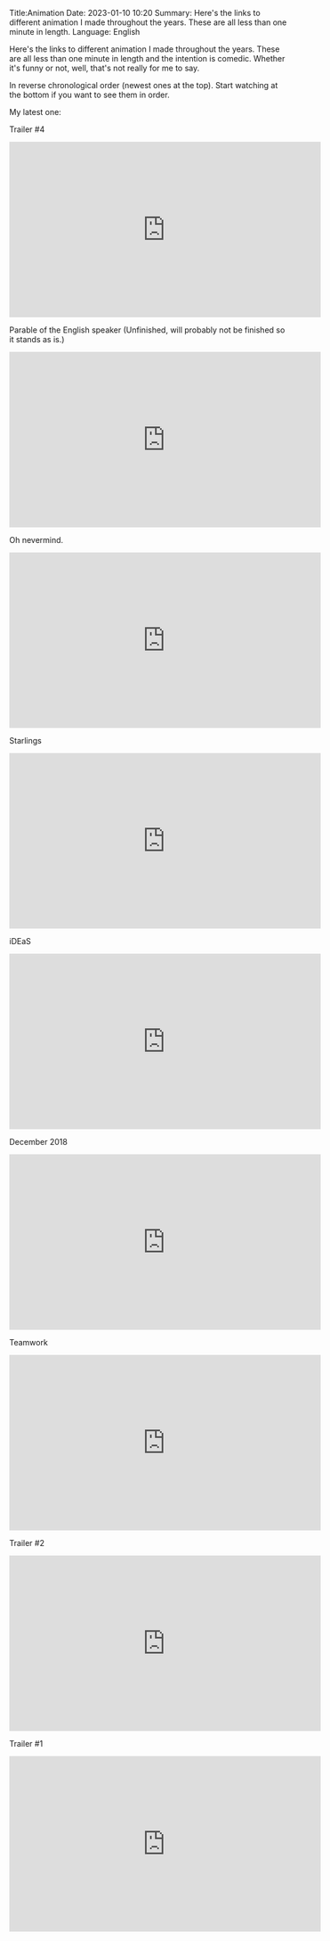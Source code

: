 Title:Animation
Date: 2023-01-10 10:20
Summary: Here's the links to different animation I made throughout the years. These are all less than one minute in length. Language: English

Here's the links to different animation I made throughout the years. These are all less than one minute in length and the intention is comedic. Whether it's funny or not, well, that's not really for me to say. 

In reverse chronological order (newest ones at the top). Start watching at the bottom if you want to see them in order.

My latest one:

Trailer #4

<iframe width="560" height="315" src="https://www.youtube.com/embed/W3k6aL_jOqc?si=ageAh0x2lreGgfeE" title="YouTube video player" frameborder="0" allow="accelerometer; autoplay; clipboard-write; encrypted-media; gyroscope; picture-in-picture; web-share" allowfullscreen></iframe>

Parable of the English speaker (Unfinished, will probably not be finished so it stands as is.)

<iframe width="560" height="315" src="https://www.youtube.com/embed/sAkjSup026g?si=eosbHjKfchH5J3Fb" title="YouTube video player" frameborder="0" allow="accelerometer; autoplay; clipboard-write; encrypted-media; gyroscope; picture-in-picture; web-share" allowfullscreen></iframe>

Oh nevermind.

<iframe width="560" height="315" src="https://www.youtube.com/embed/Nm_-EKRpxwQ?si=sRfebORI725r_5JT" title="YouTube video player" frameborder="0" allow="accelerometer; autoplay; clipboard-write; encrypted-media; gyroscope; picture-in-picture; web-share" allowfullscreen></iframe>

Starlings

<iframe width="560" height="315" src="https://www.newgrounds.com/content/embed.php?id=SjZFb" frameborder="0" allowfullscreen></iframe>

iDEaS

<iframe width="560" height="315" src="https://www.newgrounds.com/content/embed.php?id=SjWBc" frameborder="0" allowfullscreen></iframe>

December 2018

<iframe width="560" height="315" src="https://www.youtube.com/embed/gA0exZVK9sA?si=WHp1wDjwMwKGXPZf" title="YouTube video player" frameborder="0" allow="accelerometer; autoplay; clipboard-write; encrypted-media; gyroscope; picture-in-picture; web-share" allowfullscreen></iframe>

Teamwork

<iframe width="560" height="315" src="https://www.youtube.com/embed/s6oL9kCkYJA?si=ZCJAKqoSoPbrw8PK" title="YouTube video player" frameborder="0" allow="accelerometer; autoplay; clipboard-write; encrypted-media; gyroscope; picture-in-picture; web-share" allowfullscreen></iframe>

Trailer #2

<iframe width="560" height="315" src="https://www.youtube.com/embed/gzAMEjMtJDg?si=OMNTuXQQIt1iJsFg" title="YouTube video player" frameborder="0" allow="accelerometer; autoplay; clipboard-write; encrypted-media; gyroscope; picture-in-picture; web-share" allowfullscreen></iframe>

Trailer #1

<iframe width="560" height="315" src="https://www.youtube.com/embed/4yLWYM5aG0k?si=jKt2QkCumYMmC5oQ" title="YouTube video player" frameborder="0" allow="accelerometer; autoplay; clipboard-write; encrypted-media; gyroscope; picture-in-picture; web-share" allowfullscreen></iframe>
<br>

